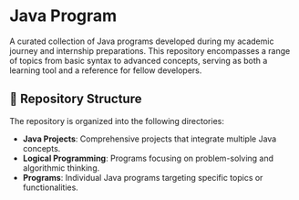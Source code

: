 # Java Program

A curated collection of Java programs developed during my academic journey and internship preparations. This repository encompasses a range of topics from basic syntax to advanced concepts, serving as both a learning tool and a reference for fellow developers.

## 📁 Repository Structure

The repository is organized into the following directories:

- **Java Projects**: Comprehensive projects that integrate multiple Java concepts.
- **Logical Programming**: Programs focusing on problem-solving and algorithmic thinking.
- **Programs**: Individual Java programs targeting specific topics or functionalities.
